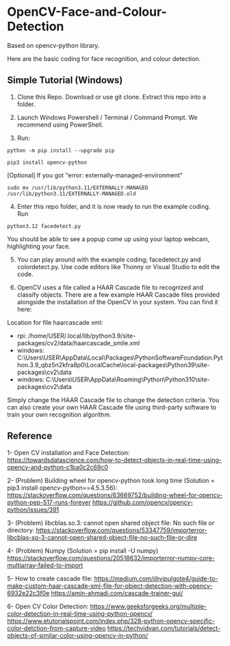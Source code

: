 # OpenCV-Face-and-Colour-Detection

Based on opencv-python library.

Here are the basic coding for face recognition, and colour detection.


## Simple Tutorial (Windows)
1. Clone this Repo. Download or use git clone. Extract this repo into a folder.

2. Launch Windows Powershell / Terminal / Command Prompt. We recommend using PowerShell.

3. Run:
  ```ShellSession
  python -m pip install --upgrade pip
  ```

  ```ShellSession
  pip3 install opencv-python
  ```

[Optional] If you got "error: externally-managed-environment"
```ShellSession
sudo mv /usr/lib/python3.11/EXTERNALLY-MANAGED /usr/lib/python3.11/EXTERNALLY-MANAGED.old
```

4. Enter this repo folder, and it is now ready to run the example coding. Run
  ```ShellSession
  python3.12 facedetect.py
  ```

  You should be able to see a popup come up using your laptop webcam, highlighting your face.

5. You can play around with the example coding; facedetect.py and colordetect.py. Use code editors like Thonny or Visual Studio to edit the code.

6. OpenCV uses a file called a HAAR Cascade file to recognized and classify objects. There are a few example HAAR Cascade files provided alongside the installation of the OpenCV in your system. You can find it here:

Location for file haarcascade xml:
- rpi: /home/USER/.local/lib/python3.9/site-packages/cv2/data/haarcascade_smile.xml
- windows: C:\Users\USER\AppData\Local\Packages\PythonSoftwareFoundation.Python.3.9_qbz5n2kfra8p0\LocalCache\local-packages\Python39\site-packages\cv2\data
- windows: C:\Users\USER\AppData\Roaming\Python\Python310\site-packages\cv2\data

Simply change the HAAR Cascade file to change the detection criteria. You can also create your own HAAR Cascade file using third-party software to train your own recognition algorithm.


## Reference

1- Open CV installation and Face Detection:
https://towardsdatascience.com/how-to-detect-objects-in-real-time-using-opencv-and-python-c1ba0c2c69c0

2- (Problem) Building wheel for opencv-python took long time (Solution = pip3 install opencv-python==4.5.3.56):
https://stackoverflow.com/questions/63669752/building-wheel-for-opencv-python-pep-517-runs-forever
https://github.com/opencv/opencv-python/issues/391

3- (Problem) libcblas.so.3: cannot open shared object file: No such file or directory:
https://stackoverflow.com/questions/53347759/importerror-libcblas-so-3-cannot-open-shared-object-file-no-such-file-or-dire

4- (Problem) Numpy (Solution = pip install -U numpy)
https://stackoverflow.com/questions/20518632/importerror-numpy-core-multiarray-failed-to-import

5- How to create cascade file:
https://medium.com/@vipulgote4/guide-to-make-custom-haar-cascade-xml-file-for-object-detection-with-opencv-6932e22c3f0e
https://amin-ahmadi.com/cascade-trainer-gui/

6- Open CV Color Detection:
https://www.geeksforgeeks.org/multiple-color-detection-in-real-time-using-python-opencv/
https://www.etutorialspoint.com/index.php/328-python-opencv-specific-color-detction-from-capture-video
https://techvidvan.com/tutorials/detect-objects-of-similar-color-using-opencv-in-python/

